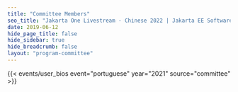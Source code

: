 ```yaml
---
title: "Committee Members"
seo_title: "Jakarta One Livestream - Chinese 2022 | Jakarta EE Software | Cloud Native"
date: 2019-06-12
hide_page_title: false
hide_sidebar: true
hide_breadcrumb: false
layout: "program-committee"
---
```


{{< events/user_bios event="portuguese" year="2021"  source="committee" >}}